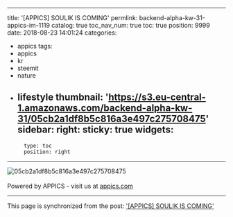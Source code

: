 
---
title: '[APPICS] SOULIK IS COMING'
permlink: backend-alpha-kw-31-appics-im-1119
catalog: true
toc_nav_num: true
toc: true
position: 9999
date: 2018-08-23 14:01:24
categories:
- appics
tags:
- appics
- kr
- steemit
- nature
- lifestyle
thumbnail: 'https://s3.eu-central-1.amazonaws.com/backend-alpha-kw-31/05cb2a1df8b5c816a3e497c275708475'
sidebar:
    right:
        sticky: true
widgets:
    -
        type: toc
        position: right
---


![05cb2a1df8b5c816a3e497c275708475](https://s3.eu-central-1.amazonaws.com/backend-alpha-kw-31/05cb2a1df8b5c816a3e497c275708475)<br/><br/>Powered by APPICS - visit us at [appics.com](https://appics.com?ref=steemit.com/1119)

- - -

This page is synchronized from the post: ['[APPICS] SOULIK IS COMING'](https://steemit.com/@donekim/backend-alpha-kw-31-appics-im-1119)
